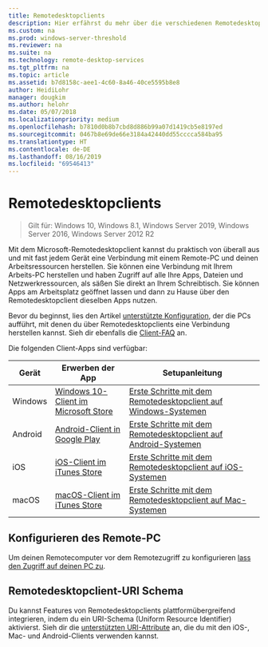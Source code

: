 ```yaml
---
title: Remotedesktopclients
description: Hier erfährst du mehr über die verschiedenen Remotedesktopclients, die für deine Geräte verfügbar sind.
ms.custom: na
ms.prod: windows-server-threshold
ms.reviewer: na
ms.suite: na
ms.technology: remote-desktop-services
ms.tgt_pltfrm: na
ms.topic: article
ms.assetid: b7d8158c-aee1-4c60-8a46-40ce5595b8e8
author: HeidiLohr
manager: dougkim
ms.author: helohr
ms.date: 05/07/2018
ms.localizationpriority: medium
ms.openlocfilehash: b7810d0b8b7cbd8d886b99a07d1419cb5e8197ed
ms.sourcegitcommit: 0467b8e69de66e3184a42440dd55cccca584ba95
ms.translationtype: HT
ms.contentlocale: de-DE
ms.lasthandoff: 08/16/2019
ms.locfileid: "69546413"
---
```

# <a name="remote-desktop-clients"></a>Remotedesktopclients

>Gilt für: Windows 10, Windows 8.1, Windows Server 2019, Windows Server 2016, Windows Server 2012 R2

Mit dem Microsoft-Remotedesktopclient kannst du praktisch von überall aus und mit fast jedem Gerät eine Verbindung mit einem Remote-PC und deinen Arbeitsressourcen herstellen. Sie können eine Verbindung mit Ihrem Arbeits-PC herstellen und haben Zugriff auf alle Ihre Apps, Dateien und Netzwerkressourcen, als säßen Sie direkt an Ihrem Schreibtisch. Sie können Apps am Arbeitsplatz geöffnet lassen und dann zu Hause über den Remotedesktopclient dieselben Apps nutzen.

Bevor du beginnst, lies den Artikel [unterstützte Konfiguration](remote-desktop-supported-config.md), der die PCs aufführt, mit denen du über Remotedesktopclients eine Verbindung herstellen kannst. Sieh dir ebenfalls die [Client-FAQ](remote-desktop-client-faq.md) an.

Die folgenden Client-Apps sind verfügbar:

| Gerät   | Erwerben der App                                                                                                     | Setupanleitung                                                                |
|----------|-----------------------------------------------------------------------------------------------------------------|------------------------------------------------------------------------------------|
| Windows  | [Windows 10-Client im Microsoft Store](https://go.microsoft.com/fwlink/?LinkID=616709)                      | [Erste Schritte mit dem Remotedesktopclient auf Windows-Systemen](windows.md)                |
| Android  | [Android-Client in Google Play](https://play.google.com/store/apps/details?id=com.microsoft.rdc.android)        | [Erste Schritte mit dem Remotedesktopclient auf Android-Systemen](remote-desktop-android.md) |
| iOS      | [iOS-Client im iTunes Store](https://itunes.apple.com/app/microsoft-remote-desktop/id714464092?mt=8)     | [Erste Schritte mit dem Remotedesktopclient auf iOS-Systemen](remote-desktop-ios.md)         |
| macOS    | [macOS-Client im iTunes Store](https://itunes.apple.com/app/microsoft-remote-desktop/id1295203466?mt=12) | [Erste Schritte mit dem Remotedesktopclient auf Mac-Systemen](remote-desktop-mac.md)         |

## <a name="configuring-the-remote-pc"></a>Konfigurieren des Remote-PC

Um deinen Remotecomputer vor dem Remotezugriff zu konfigurieren [lass den Zugriff auf deinen PC zu](remote-desktop-allow-access.md).

## <a name="remote-desktop-client-uri-scheme"></a>Remotedesktopclient-URI Schema

Du kannst Features von Remotedesktopclients plattformübergreifend integrieren, indem du ein URI-Schema (Uniform Resource Identifier) aktivierst. Sieh dir die [unterstützten URI-Attribute](remote-desktop-uri.md) an, die du mit den iOS-, Mac- und Android-Clients verwenden kannst.
